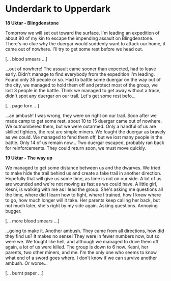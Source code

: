 # Underdark to Upperdark

**18 Uktar - Blingdenstone**

Tomorrow we will set out toward the surface. I'm leading an expedition of about 80 of my kin to escape the impending assault on Blingdenstone. There's no clue why the duergar would suddenly want to attack our home, it came out of nowhere. I'll try to get some rest before we head out.

[... blood smears ...]

...out of nowhere! The assault came sooner than expected, had to leave early. Didn't manage to find everybody from the expedition I'm leading. Found only 35 people or so. Had to battle some duergar on the way out of the city, we managed to hold them off and protect most of the group, we lost 3 people in the battle. Think we managed to get away without a trace, didn't spot any duergar on our trail. Let's get some rest befo...

[... page torn ...]

...an ambush! I was wrong, they were on right on our trail. Soon after we made camp to get some rest, about 10 to 15 duergar came out of nowhere. We outnumbered them, but we were outarmed. Only a handful of us are skilled fighters, the rest are simple miners. We fought the duergar as bravely as we could. We managed to fend them off, but we lost many people in the battle. Only 14 of us remain now... Two duergar escaped, probably ran back for reinforcements. They could return soon, we must move quickly.

**19 Uktar - The way up**

We managed to get some distance between us and the dwarves. We tried to make hide the trail behind us and create a fake trail in another direction. Hopefully that will give us some time, as time is not on our side. A lot of us are wounded and we're not moving as fast as we could have. A little girl, Kesni, is walking with me as I lead the group. She's asking me questions all the time, where did I learn how to fight, where I trained, how I knew where to go, how much longer will it take. Her parents keep calling her back, but not much later, she's right by my side again. Asking questions. Annoying bugger.

[... more blood smears ...]

...going to make it. Another ambush. They came from all directions, how did they find us? It makes no sense! They were in fewer numbers now, but so were we. We fought like hell, and although we managed to drive them off again, a lot of us were killed. The group is down to 6 now. Kesni, her parents, two other miners, and me. I'm the only one who seems to know what end of a sword goes where. I don't know if we can survive another ambush. Or worse...

[... burnt paper ...]

